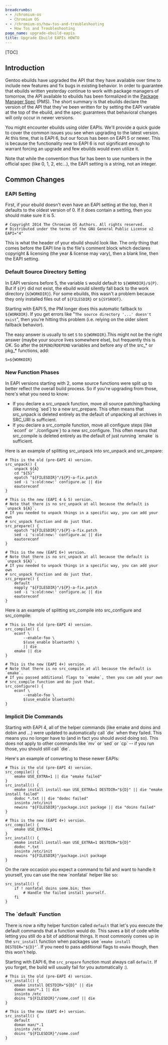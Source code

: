 ```yaml
---
breadcrumbs:
- - /chromium-os
  - Chromium OS
- - /chromium-os/how-tos-and-troubleshooting
  - How Tos and Troubleshooting
page_name: upgrade-ebuild-eapis
title: Upgrade Ebuild EAPIs HOWTO
---
```


[TOC]

## Introduction

Gentoo ebuilds have upgraded the API that they have available over time to
include new features and fix bugs in existing behavior. In order to guarantee
that ebuilds written yesterday continue to work with package managers of
tomorrow, the API available to ebuilds has been formalized in the [Package
Manager Spec](http://wiki.gentoo.org/wiki/Project:PMS) (PMS). The short summary
is that ebuilds declare the version of the API that they've been written for by
setting the EAPI variable at the top of the ebuild, and the spec guarantees that
behavioral changes will only occur in newer versions.

You might encounter ebuilds using older EAPIs. We'll provide a quick guide to
cover the common issues you see when upgrading to the latest version. At this
time, that is EAPI 6, but our focus has been on EAPI 5 or newer. This is because
the functionality new to EAPI 6 is not significant enough to warrant forcing an
upgrade and few ebuilds would even utilize it.

Note that while the convention thus far has been to use numbers in the official
spec (like 0, 1, 2, etc...), the EAPI setting is a string, not an integer.

## Common Changes

### EAPI Setting

First, if your ebuild doesn't even have an EAPI setting at the top, then it
defaults to the oldest version of 0. If it does contain a setting, then you
should make sure it is 5.

```none
# Copyright 2014 The Chromium OS Authors. All rights reserved.
# Distributed under the terms of the GNU General Public License v2
EAPI="4"
```

This is what the header of your ebuild should look like. The only thing that
comes before the EAPI line is the file's comment block which declares copyright
& licensing (the year & license may vary), then a blank line, then the EAPI
setting.

### Default Source Directory Setting

In EAPI versions before 5, the variable `S` would default to `${WORKDIR}/${P}`.
But if `${P}` did not exist, the ebuild would silently fall back to the work
directory (`${WORKDIR}`). For some ebuilds, this wasn't a problem because they
only installed files out of `${FILESDIR}` or `${SYSROOT}`.

Starting with EAPI 5, the PM longer does this automatic fallback to
`${WORKDIR}`. If you get errors like "`The source directory '...' doesn't
exist`", then you're hitting this problem (i.e. relying on the older silent
fallback behavior).

The easy answer is usually to set `S` to `${WORKDIR}`.This might not be the
right answer (maybe your source lives somewhere else), but frequently this is
OK. So after the `DEPEND`/`RDEPEND` variables and before any of the src_\* or
pkg_\* functions, add:

```none
S=${WORKDIR}
```

### New Function Phases

In EAPI versions starting with 2, some source functions were split up to better
reflect the overall build process. So if you're upgrading from those, here's
what you need to know:

*   If you declare a src_unpack function, move all source
            patching/hacking (like running \`sed\`) to a new src_prepare. This
            often means that src_unpack is deleted entirely as the default of
            unpacking all archives in SRC_URI is sufficient.
*   If you declare a src_compile function, move all configure steps
            (like \`econf\` or \`./configure\`) to a new src_configure. This
            often means that src_compile is deleted entirely as the default of
            just running \`emake\` is sufficient.

Here is an example of splitting src_unpack into src_unpack and src_prepare:

```none
# This is the old (pre-EAPI 4) version.
src_unpack() {
    unpack ${A}
    cd "${S}"
    epatch "${FILESDIR}"/${P}-a-fix.patch
    sed -i 's:old:new:' configure.ac || die
    eautoreconf
}
```

```none
# This is the new (EAPI 4 & 5) version.
# Note that there is no src_unpack at all because the default is `unpack ${A}`.
# If you needed to unpack things in a specific way, you can add your own
# src_unpack function and do just that.
src_prepare() {
    epatch "${FILESDIR}"/${P}-a-fix.patch
    sed -i 's:old:new:' configure.ac || die
    eautoreconf
}
```

```none
# This is the new (EAPI 6+) version.
# Note that there is no src_unpack at all because the default is `unpack ${A}`.
# If you needed to unpack things in a specific way, you can add your own
# src_unpack function and do just that.
src_prepare() {
    default
    eapply "${FILESDIR}"/${P}-a-fix.patch
    sed -i 's:old:new:' configure.ac || die
    eautoreconf
}
```

Here is an example of splitting src_compile into src_configure and src_compile:

```none
# This is the old (pre-EAPI 4) version.
src_compile() {
    econf \
        --enable-foo \
        $(use_enable bluetooth) \
        || die
    emake || die
}
```

```none
# This is the new (EAPI 4+) version.
# Note that there is no src_compile at all because the default is `emake`.
# If you passed additional flags to `emake`, then you can add your own
# src_compile function and do just that.
src_configure() {
    econf \
        --enable-foo \
        $(use_enable bluetooth)
}
```

### Implicit Die Commands

Starting with EAPI 4, all of the helper commands (like emake and doins and dobin
and ...) were updated to automatically call \`die\` when they failed. This means
you no longer have to (and in fact you should avoid doing so). This does not
apply to other commands like \`mv\` or \`sed\` or \`cp\` -- if you run those,
you should still call \`die\`.

Here's an example of converting to these newer EAPIs:

```none
# This is the old (pre-EAPI 4) version.
src_compile() {
    emake USE_EXTRA=1 || die "emake failed"
}
src_install() {
    emake install install-man USE_EXTRA=1 DESTDIR="${D}" || die "emake install failed"
    dodoc *.txt || die "dodoc failed"
    insinto /etc/init
    newins "${FILESDIR}"/package.init package || die "doins failed"
}
```

```none
# This is the new (EAPI 4+) version.
src_compile() {
    emake USE_EXTRA=1
}
src_install() {
    emake install install-man USE_EXTRA=1 DESTDIR="${D}"
    dodoc *.txt
    insinto /etc/init
    newins "${FILESDIR}"/package.init package
}
```

On the rare occasion you expect a command to fail and want to handle it
yourself, you can use the new \`nonfatal\` helper like so:

```none
src_install() {
    if ! nonfatal doins some.bin; then
        # Handle the failed install yourself.
    fi
}
```

### The \`default\` Function

There is now a nifty helper function called `default` that let's you execute the
default commands that a function would do. This saves a bit of code while
letting you still do a bit of additional things. It most commonly comes up in
the `src_install` function when packages use \``emake install DESTDIR="${D}"`\`.
If you need to pass additional flags to `emake` though, then this won't help.

Starting with EAPI 6, the `src_prepare` function must always call `default`. If
you forget, the build will usually fail for you automatically :).

```none
# This is the old (pre-EAPI 4) version.
src_install() {
    emake install DESTDIR="${D}" || die
    doman man/*.1 || die
    insinto /etc
    doins "${FILESDIR}"/some.conf || die
}
```

```none
# This is the new (EAPI 4+) version.
src_install() {
    default
    doman man/*.1
    insinto /etc
    doins "${FILESDIR}"/some.conf
}
```